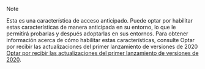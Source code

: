 > [!NOTE]
> Esta es una característica de acceso anticipado. Puede optar por habilitar estas características de manera anticipada en su entorno, lo que le permitirá probarlas y después adoptarlas en sus entornos. Para obtener información acerca de cómo habilitar estas características, consulte Optar por recibir las actualizaciones del primer lanzamiento de versiones de 2020 [Optar por recibir las actualizaciones del primer lanzamiento de versiones de 2020](https://aka.ms/EarlyAccessOpt-in).
